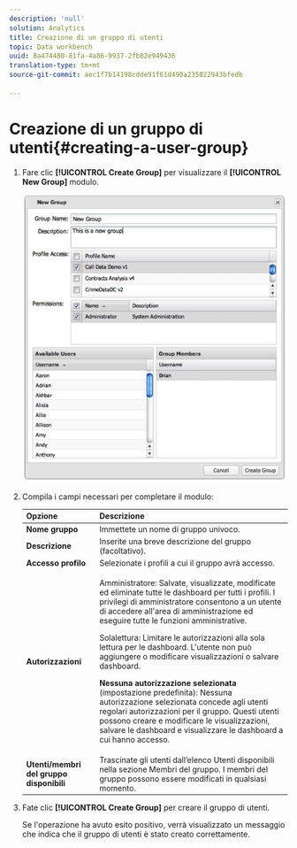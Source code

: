 ```yaml
---
description: 'null'
solution: Analytics
title: Creazione di un gruppo di utenti
topic: Data workbench
uuid: 8a474480-81fa-4a86-9937-2fb82e949436
translation-type: tm+mt
source-git-commit: aec1f7b14198cdde91f61d490a235022943bfedb

---
```



# Creazione di un gruppo di utenti{#creating-a-user-group}

1. Fare clic **[!UICONTROL Create Group]** per visualizzare il **[!UICONTROL New Group]** modulo.

   ![](assets/create_user_group.png)

1. Compila i campi necessari per completare il modulo:

   <table id="choicetable_3AE53AAC8A07471394EA993917B6AE33"> 
    <thead class="chhead sthead"> 
    <th class="choptionhd"> Opzione</th> 
    <th class="chdeschd"> Descrizione</th> 
    </thead> 
    <tr class="chrow strow"> 
    <td class="choption"><strong>Nome gruppo</strong></td> 
    <td class="chdesc stentry"> Immettete un nome di gruppo univoco.</td> 
    </tr> 
    <tr class="chrow strow"> 
    <td class="choption"><strong>Descrizione</strong></td> 
    <td class="chdesc stentry"> Inserite una breve descrizione del gruppo (facoltativo).</td> 
    </tr> 
    <tr class="chrow strow"> 
    <td class="choption"><strong>Accesso profilo</strong></td> 
    <td class="chdesc stentry"> Selezionate i profili a cui il gruppo avrà accesso.</td> 
    </tr> 
    <tr class="chrow strow"> 
    <td class="choption"><strong>Autorizzazioni</strong></td> 
    <td class="chdesc stentry"> <p> <span class="uicontrol"> Amministratore</span>: Salvate, visualizzate, modificate ed eliminate tutte le dashboard per tutti i profili. I privilegi di amministratore consentono a un utente di accedere all'area di amministrazione ed eseguire tutte le funzioni amministrative. </p> <p> <span class="uicontrol"> Sola</span>lettura: Limitare le autorizzazioni alla sola lettura per le dashboard. L'utente non può aggiungere o modificare visualizzazioni o salvare dashboard. </p> <p> <b>Nessuna autorizzazione selezionata </b>(impostazione predefinita): Nessuna autorizzazione selezionata concede agli utenti regolari autorizzazioni per il gruppo. Questi utenti possono creare e modificare le visualizzazioni, salvare le dashboard e visualizzare le dashboard a cui hanno accesso. </p> </td> 
    </tr> 
    <tr class="chrow strow"> 
    <td class="choption"><strong>Utenti/membri del gruppo disponibili</strong></td> 
    <td class="chdesc stentry">Trascinate gli utenti dall’elenco Utenti <span class="uicontrol"></span> disponibili nella <span class="uicontrol"> sezione Membri </span>del gruppo. I membri del gruppo possono essere modificati in qualsiasi momento. </td> 
    </tr> 
    </table>

1. Fate clic **[!UICONTROL Create Group]** per creare il gruppo di utenti.

   Se l&#39;operazione ha avuto esito positivo, verrà visualizzato un messaggio che indica che il gruppo di utenti è stato creato correttamente.

